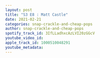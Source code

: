 ```yaml
---
layout: post
title: "S3 E8 : Matt Castle"
date: 2021-02-21
categories: snap-crackle-and-cheap-pops
author: snap-crackle-and-cheap-pops
spotify_track_id: 3IfLLadhxcAzLVI20zGGcV
youtube_video_id: 
apple_track_id: 1000510048291
youtube_metadata: 
---
```

